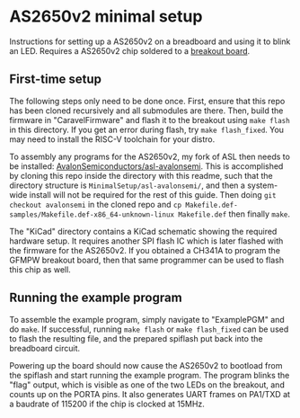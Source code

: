 # AS2650v2 minimal setup

Instructions for setting up a AS2650v2 on a breadboard and using it to blink an LED. Requires a AS2650v2 chip soldered to a [breakout board](https://github.com/AvalonSemiconductors/gfmpw-breakout/tree/main).

## First-time setup

The following steps only need to be done once. First, ensure that this repo has been cloned recursively and all submodules are there. Then, build the firmware in "CaravelFirmware" and flash it to the breakout using `make flash` in this directory. If you get an error during flash, try `make flash_fixed`. You may need to install the RISC-V toolchain for your distro.

To assembly any programs for the AS2650v2, my fork of ASL then needs to be installed: [AvalonSemiconductors/asl-avalonsemi](https://github.com/AvalonSemiconductors/asl-avalonsemi).
This is accomplished by cloning this repo inside the directory with this readme, such that the directory structure is `MinimalSetup/asl-avalonsemi/`, and then a system-wide install will not be required for the rest of this guide. Then doing `git checkout avalonsemi` in the cloned repo and `cp Makefile.def-samples/Makefile.def-x86_64-unknown-linux Makefile.def` then finally `make`.

The "KiCad" directory contains a KiCad schematic showing the required hardware setup. It requires another SPI flash IC which is later flashed with the firmware for the AS2650v2. If you obtained a CH341A to program the GFMPW breakout board, then that same programmer can be used to flash this chip as well.

## Running the example program

To assemble the example program, simply navigate to "ExamplePGM" and do `make`. If successful, running `make flash` or `make flash_fixed` can be used to flash the resulting file, and the prepared spiflash put back into the breadboard circuit.

Powering up the board should now cause the AS2650v2 to bootload from the spiflash and start running the example program. The program blinks the "flag" output, which is visible as one of the two LEDs on the breakout, and counts up on the PORTA pins. It also generates UART frames on PA1/TXD at a baudrate of 115200 if the chip is clocked at 15MHz.
